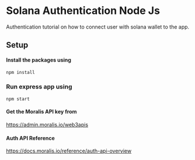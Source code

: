 # Solana Authentication Node Js

Authentication tutorial on how to connect user with solana wallet to the app.

## Setup

#### Install the packages using

```
npm install
```

### Run express app using

```
npm start
```

#### Get the Moralis API key from

https://admin.moralis.io/web3apis

#### Auth API Reference

https://docs.moralis.io/reference/auth-api-overview
